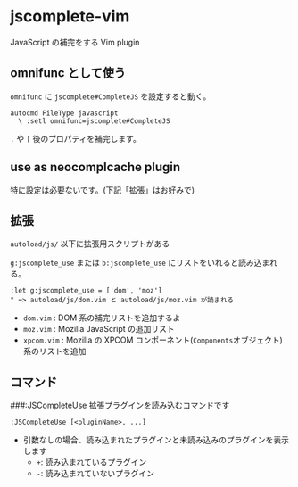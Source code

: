 jscomplete-vim
==============

JavaScript の補完をする Vim plugin

omnifunc として使う
------------------

`omnifunc` に `jscomplete#CompleteJS` を設定すると動く。

    autocmd FileType javascript
      \ :setl omnifunc=jscomplete#CompleteJS

`.` や `[` 後のプロパティを補完します。

use as neocomplcache plugin
---------------------------

特に設定は必要ないです。(下記「拡張」はお好みで)

拡張
----

`autoload/js/` 以下に拡張用スクリプトがある

`g:jscomplete_use` または `b:jscomplete_use` にリストをいれると読み込まれる。

    :let g:jscomplete_use = ['dom', 'moz']
    " => autoload/js/dom.vim と autoload/js/moz.vim が読まれる

- `dom.vim` : DOM 系の補完リストを追加するよ
- `moz.vim` : Mozilla JavaScript の追加リスト
- `xpcom.vim` : Mozilla の XPCOM コンポーネント(`Components`オブジェクト) 系のリストを追加

コマンド
--------

###:JSCompleteUse
拡張プラグインを読み込むコマンドです

    :JSCompleteUse [<pluginName>, ...]

- 引数なしの場合、読み込まれたプラグインと未読み込みのプラグインを表示します
  - `+`: 読み込まれているプラグイン
  - `-`: 読み込まれていないプラグイン

